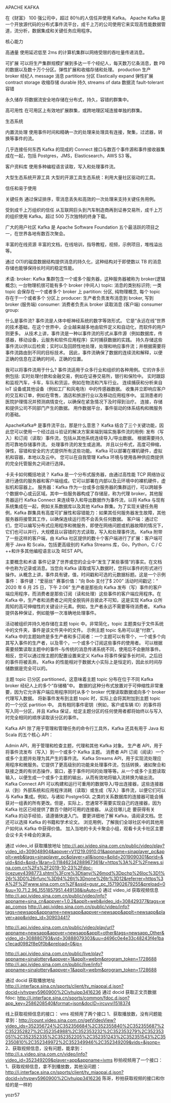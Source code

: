APACHE KAFKA

在《财富》 100 强公司中，超过 80％的人信任并使用 Kafka。
Apache Kafka 是一个开放源代码的分布式事件流平台，成千上万的公司使用它来实现高性能数据管道，流分析，数据集成和关键任务应用程序。

核心能力

高通量
使用延迟低至 2ms 的计算机集群以网络受限的吞吐量传递消息。

可扩展
可以将生产集群规模扩展到多达一千个经纪人，每天数万亿条消息，数 PB 的数据以及数十万个分区。弹性扩展和收缩存储和处理。
production 生产
broker 经纪人
message 消息
partitions 分区
Elastically expand 弹性扩展
contract storage 收缩存储
durable 持久
streams of data 数据流
fault-tolerant 容错

永久储存
将数据流安全地存储在分布式，持久，容错的群集中。

高可用性
在可用区上有效地扩展群集，或跨地理区域连接单独的群集。

生态系统

内置流处理
使用事件时间和精确一次的处理来处理具有连接，聚集，过滤器，转换等事件的流。

几乎连接任何东西
Kafka 的现成的 Connect 接口与数百个事件源和事件接收器集成在一起，包括 Postgres，JMS，Elasticsearch，AWS S3 等。

客户资料库
使用多种编程语言读取，写入和处理事件流。

大型生态系统开源工具
大型的开源工具生态系统：利用大量社区驱动的工具。

信任和易于使用

关键任务
通过保证排序，零消息丢失和高效的一次处理来支持关键任务用例。

受到成千上万组织的信任
从互联网巨头到汽车制造商再到证券交易所，成千上万的组织使用 Kafka。超过 500 万次独特的终身下载。

广大的用户社区
Kafka 是 Apache Software Foundation 五个最活跃的项目之一，在世界各地有数百次聚会。

丰富的在线资源
丰富的文档，在线培训，指导教程，视频，示例项目，堆栈溢出等。

通过 O(1)的磁盘数据结构提供消息的持久化，这种结构对于即使数以 TB 的消息存储也能够保持长时间的稳定性能。

术语:
broker: Kafka 集群包含一个或多个服务器，这种服务器被称为 broker(逻辑概念); 一台物理机很可能有多个 broker (中间人)
topic: 消息的类别标识符; 一类 topic 会保存在一个或者多个 broker 上
partition: 分区, 纯物理概念, 每个 topic 存在于一个或者多个 分区上
producer: 生产者负责发布消息到 broker, 写到 broker (服务端)
consumer: 消费者负责从 broker 读取消息 (客户端)
consumer group:

什么是事件流?
事件流是人体中枢神经系统的数字等效形式。
它是“永远在线”世界的技术基础，在这个世界中，企业越来越多地由软件定义和自动化，而软件的用户则更多。
从技术上讲，事件流是一种以事件流的形式从事件源（例如数据库，传感器，移动设备，云服务和软件应用程序）实时捕获数据的实践。
持久存储这些事件流以供以后检索；实时以及回顾性地处理，处理和响应事件流；并根据需要将事件流路由到不同的目标技术。
因此，事件流确保了数据的连续流和解释，以便正确的信息在正确的时间，正确的位置。

我可以将事件流用于什么?
事件流适用于众多行业和组织的各种用例。它的许多示例包括:
实时处理付款和金融交易，例如在证券交易所，银行和保险中。
实时跟踪和监视汽车，卡车，车队和货运，例如在物流和汽车行业。
连续捕获和分析来自 IoT 设备或其他设备（例如工厂和风电场）中的传感器数据。
收集并立即响应客户的交互和订单，例如在零售，酒店和旅游行业以及移动应用程序中。
监测患者的医院护理情况并预测病情变化，以确保在紧急情况下及时得到治疗。
连接，存储和提供公司不同部门产生的数据。
用作数据平台，事件驱动的体系结构和微服务的基础。

ApacheKafka® 是事件流平台。那是什么意思？
Kafka 结合了三个关键功能，因此您可以使用一个经过战斗验证的解决方案来端到端实施事件流的用例:
发布（写入）和订阅（读取）事件流，包括从其他系统连续导入/导出数据。
根据需要持久而可靠地存储事件流。
处理事件流的发生或追溯。
并且以分布式，高度可伸缩，弹性，容错和安全的方式提供所有这些功能。
Kafka 可以部署在裸机硬件，虚拟机和容器，本地以及云中。
您可以在自我管理 Kafka 环境与使用各种供应商提供的完全托管服务之间进行选择。

卡夫卡如何概括地说？
Kafka 是一个分布式服务器，由通过高性能 TCP 网络协议进行通信的服务器和客户端组成。它可以部署在内部以及云环境中的裸机硬件，虚拟机和容器上。
服务器：Kafka 作为一台或多台服务器的集群运行，可以跨越多个数据中心或云区域。其中一些服务器构成了存储层，称为代理 broker。其他服务器运行 Kafka Connect 来连续导入和导出数据作为事件流，以将 Kafka 与现有系统集成在一起，例如关系数据库以及其他 Kafka 群集。为了实现关键任务用例，Kafka 群集具有高度可扩展性和容错能力：如果其任何服务器发生故障，其他服务器将接管其工作，以确保连续运行而不会丢失任何数据。
客户端：通过它们，您可以编写分布式应用程序和微服务，即使在网络问题或机器故障的情况下，它们也可以并行，大规模且以容错的方式读取，写入和处理事件流。 Kafka 附带了一些这样的客户端，由 Kafka 社区提供的数十个客户端进行了扩展：客户端可用于 Java 和 Scala，包括更高级别的 Kafka Streams 库，Go，Python，C / C ++和许多其他编程语言以及 REST API。

主要概念和术语
事件记录了世界或您的企业中“发生了某些事情”的事实。在文档中也称为记录或消息。当您向 Kafka 读取或写入数据时，您将以事件的形式进行操作。从概念上讲，事件具有键，值，时间戳和可选的元数据标题。这是一个示例事件：
事件键：“爱丽丝”
赛事价值：“向 Bob 支付了\$ 200”
活动时间戳记：“ 2020 年 6 月 25 日，下午 2:06”
生产者是那些向 Kafka 发布（写）事件的客户端应用程序，而消费者是那些订阅（读和处理）这些事件的客户端应用程序。在 Kafka 中，生产者和消费者之间完全脱钩并且彼此不可知，这是实现 Kafka 众所周知的高可伸缩性的关键设计元素。例如，生产者永远不需要等待消费者。 Kafka 提供各种保证，例如能够一次准确地处理事件。

活动被组织并持久地存储在主题 topic 中。非常简化，topic 主题类似于文件系统中的文件夹，事件是该文件夹中的文件。
示例主题 topic 名称可以是“付款”。 Kafka 中的主题始终是多生产者和多订阅者：一个主题可以有零个，一个或多个向其写入事件的生产者，以及零个，一个或多个订阅这些事件的使用者。
可以根据需要频繁读取主题中的事件-与传统的消息传递系统不同，使用后不会删除事件。
相反，您可以通过按主题的配置设置来定义 Kafka 将事件保留多长时间，之后旧的事件将被丢弃。
Kafka 的性能相对于数据大小实际上是恒定的，因此长时间存储数据是完全可以的。

主题 topic 已分区 partitioned，这意味着主题 topic 分布在位于不同 Kafka broker 经纪人上的多个“存储桶”中。
数据的这种分布式放置对于可伸缩性非常重要，因为它允许客户端应用程序同时从多个 broker 代理读取数据或向多个 broker 代理写入数据。
将新事件发布到主题 topic 时，实际上会将其附加到主题 topic 的一个分区 partition 中。
具有相同事件密钥（例如，客户或车辆 ID）的事件将写入同一分区，并且 Kafka 保证，给定主题分区的任何使用者都将始终以与写入时完全相同的顺序读取该分区的事件。

Kafka API
除了用于管理和管理任务的命令行工具外，Kafka 还具有用于 Java 和 Scala 的五个核心 API：

Admin API，用于管理和检查主题，代理和其他 Kafka 对象。
生产者 API，用于将事件流发布（写入）到一个或多个 Kafka 主题。
消费者 API 订阅（阅读）一个或多个主题并处理为其产生的事件流。
Kafka Streams API，用于实现流处理应用程序和微服务。它提供了更高级别的功能来处理事件流，包括转换，诸如聚合和联接之类的有状态操作，窗口，基于事件时间的处理等等。从一个或多个主题读取输入，以便生成一个或多个主题的输出，从而有效地将输入流转换为输出流。
Kafka Connect API 可以构建和运行可重用的数据导入/导出连接器，这些连接器从（到）外部系统和应用程序消耗（读取）或生成（写入）事件流，以便它们可以与 Kafka 集成。例如，与诸如 PostgreSQL 之类的关系数据库的连接器可能会捕获对一组表的所有更改。但是，实际上，您通常不需要实现自己的连接器，因为 Kafka 社区已经提供了数百个随时可用的连接器。
从这往哪儿走
要获得有关 Kafka 的动手经验，请遵循快速入门。
要更详细地了解 Kafka，请阅读文档。您还可以选择 Kafka 的书籍和学术论文。
浏览用例，了解我们全球社区中的其他用户如何从 Kafka 中获得价值。
加入当地的卡夫卡聚会小组，观看卡夫卡社区主要会议卡夫卡峰会的演讲。















通过 video_id 获取播放地址
http://i.api.ivideo.sina.com.cn/public/video/play?video_id=309048904&appver=V11219.0910.01&appname=sinaplayer_pc&applt=web&tags=sinaplayer_pc&player=all&jsonp=&plid=2019090301&prid=&uid=&tid=&pid=1&ran=0.11846234288967361&r=https%3A%2F%2Fnews.sina.com.cn%2Fs%2F2019-10-23%2Fdoc-iicezuev4398773.shtml%3Fcre%3Dtianyi%26mod%3Dpchp%26loc%3D1%26r%3D0%26rfunc%3D94%26tj%3Dnone%26tr%3D12&referrer=https%3A%2F%2Fwww.sina.com.cn%2F&ssid=gusr_pc_1571902679255&preload=0&uu=10.71.2.96_1551857951.449138&isAuto=0
通过 video_id 获取视频信息
http://i.api.ivideo.sina.com.cn/public/video/info?appname=sina_cn&appver=1.0.2&applt=web&video_id=308429377&tags=wap_comos
http://i.api.ivideo.sina.com.cn/public/video/info?tags=newsapp&appname=newsapp&appver=newsapp&applt=newsapp&player=app&video_id=309034417

http://i.api.ivideo.sina.com.cn/public/video/play/url?appname=newsapp&appver=newsapp&applt=other&tags=newsapp_Other&video_id=308880793&vid=30888079303&uu=d496c0e4e33c48243f4e1bac1ecad0982f8e0f0b&preload=0&ip=

http://i.api.ivideo.sina.com.cn/public/live/play?appname=sinalottery&appver=1&applt=webm&program_token=1728688
http://i.api.ivideo.sina.com.cn/public/live/info?appname=sinalottery&appver=1&applt=webm&program_token=1728688

通过 docid 获取播放地址
http://i.interface.sina.cn/sports/client/ty_miaopai.d.json?docid=ivhvpwy5960900%2Civhuipp3416236
通过 docid 获取正文页数据
fdoc: http://i.interface.sina.cn/sports/common/fdoc.d.json?app_key=2586208540&format=json&docID=ircuyvi1518374

线上获取视频信息的接口：
vms 视频用了两个接口
1、获取播放数，没有问题能拿到：http://count.video.sina.com.cn/getVideoView?video_ids=352356724%2C352356684%2C352355840%2C352355687%2C352352827%2C352354988%2C352353232%2C352353279%2C352353051%2C352352335%2C352352205%2C352351243%2C352351543%2C352350810%2C352349972%2C352349946%2C352349209&vids=&jsonp=
2、获取视频信息，没有问题，能拿到：http://i.s.video.sina.com.cn/video/info?video_id=352349209&player=app&appname=ivms
秒拍视频用了一个接口：
1、获取视频信息，拿不到播放数，其他没问题：http://i.interface.sina.cn/sports/client/ty_miaopai.d.json?docid=ivhvpwy5960900%2Civhuipp3416236
陈哥，秒拍获取视频的接口和你给的是一样的


yozr57













